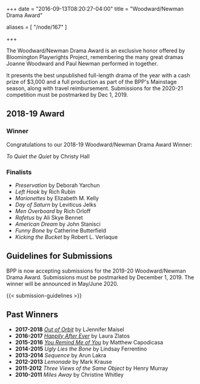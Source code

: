 +++
date = "2016-09-13T08:20:27-04:00"
title = "Woodward/Newman Drama Award"

aliases = [
    "/node/167"
]

+++

The Woodward/Newman Drama Award is an exclusive honor offered by Bloomington Playwrights Project, remembering the many great dramas Joanne Woodward and Paul Newman performed in together.

It presents the best unpublished full-length drama of the year with a cash prize of $3,000 and a full production as part of the BPP's Mainstage season, along with travel reimbursement. Submissions for the 2020-21 competition must be postmarked by Dec 1, 2019.

## 2018-19 Award

### Winner

Congratulations to our 2018-19 Woodward/Newman Drama Award Winner:

_To Quiet the Quiet_ by Christy Hall

### Finalists

* _Preservation_ by Deborah Yarchun
* _Left Hook_ by Rich Rubin
* _Marionettes_ by Elizabeth M. Kelly
* _Day of Saturn_ by Leviticus Jelks
* _Men Overboard_ by Rich Orloff
* _Rafetus_ by Ali Skye Bennet
* _American Dream_ by John Stanisci
* _Funny Bone_ by Catherine Butterfield
* _Kicking the Bucket_ by Robert L. Verlaque

## Guidelines for Submissions

BPP is now accepting submissions for the 2019-20 Woodward/Newman Drama Award. Submissions must be postmarked by December 1, 2019. The winner will be announced in May/June 2020.

{{< submission-guidelines >}}

## Past Winners

* **2017-2018** [_Out of Orbit_](/show/2017-2018/out-of-orbit/) by LJennifer Maisel
* **2016-2017** [_Happily After Ever_](/show/2016-2017/happily-after-ever/) by Laura Zlatos
* **2015-2016** [_You Remind Me of You_](/show/2015-2016/you-remind-me-of-you/) by Matthew Capodicasa
* **2014-2015** _Ugly Lies the Bone_ by Lindsay Ferrentino
* **2013-2014** _Sequence_ by Arun Lakra
* **2012-2013** _Lemonade_ by Mark Krause
* **2011-2012** _Three Views of the Same Object_ by Henry Murray
* **2010-2011** _Miles Away_ by Christine Whitley
